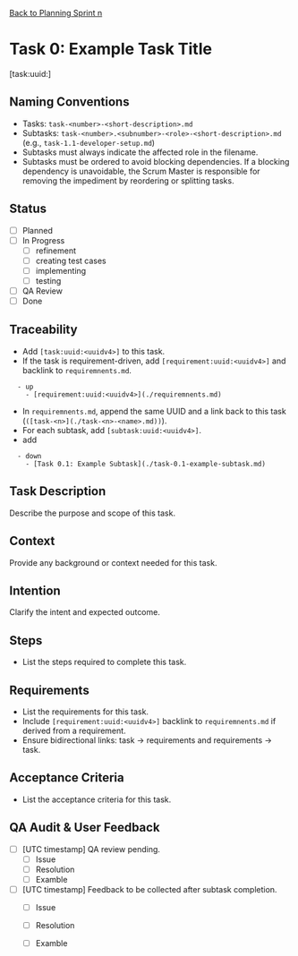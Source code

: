 
[Back to Planning Sprint n](./planning.md)

# Task 0: Example Task Title
[task:uuid:<uuidv4>]

## Naming Conventions
- Tasks: `task-<number>-<short-description>.md`
- Subtasks: `task-<number>.<subnumber>-<role>-<short-description>.md` (e.g., `task-1.1-developer-setup.md`)
- Subtasks must always indicate the affected role in the filename.
- Subtasks must be ordered to avoid blocking dependencies. If a blocking dependency is unavoidable, the Scrum Master is responsible for removing the impediment by reordering or splitting tasks.

## Status
- [ ] Planned
- [ ] In Progress
  - [ ] refinement
  - [ ] creating test cases
  - [ ] implementing
  - [ ] testing
- [ ] QA Review
- [ ] Done

## Traceability
- Add `[task:uuid:<uuidv4>]` to this task.
- If the task is requirement-driven, add `[requirement:uuid:<uuidv4>]` and backlink to `requiremnents.md`.
```
  - up
    - [requirement:uuid:<uuidv4>](./requiremnents.md)
```
- In `requiremnents.md`, append the same UUID and a link back to this task (`([task-<n>](./task-<n>-<name>.md))`).
- For each subtask, add `[subtask:uuid:<uuidv4>]`.
- add 
```
  - down
    - [Task 0.1: Example Subtask](./task-0.1-example-subtask.md)
```

  
## Task Description
Describe the purpose and scope of this task.

## Context
Provide any background or context needed for this task.

## Intention
Clarify the intent and expected outcome.

## Steps
- List the steps required to complete this task.

## Requirements
- List the requirements for this task.
 - Include `[requirement:uuid:<uuidv4>]` backlink to `requiremnents.md` if derived from a requirement.
 - Ensure bidirectional links: task → requirements and requirements → task.

## Acceptance Criteria
- List the acceptance criteria for this task.

## QA Audit & User Feedback
- [ ] [UTC timestamp] QA review pending.
  - [ ] Issue
  - [ ] Resolution
  - [ ] Examble
- [ ] [UTC timestamp] Feedback to be collected after subtask completion.
  - [ ] Issue
  - [ ] Resolution
  - [ ] Examble


